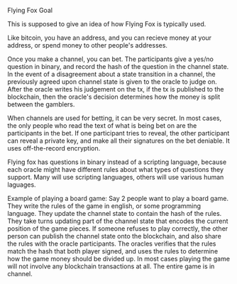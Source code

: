 Flying Fox Goal

This is supposed to give an idea of how Flying Fox is typically used.

Like bitcoin, you have an address, and you can recieve money at your address, or spend money to other people's addresses.

Once you make a channel, you can bet. The participants give a yes/no question in binary, and record the hash of the question in the channel state. In the event of a disagreement about a state transition in a channel, the previously agreed upon channel state is given to the oracle to judge on. After the oracle writes his judgement on the tx, if the tx is published to the blockchain, then the oracle's decision determines how the money is split between the gamblers.

When channels are used for betting, it can be very secret. In most cases, the only people who read the text of what is being bet on are the participants in the bet. If one participant tries to reveal, the other participant can reveal a private key, and make all their signatures on the bet deniable. It uses off-the-record encryption.

Flying fox has questions in binary instead of a scripting language, because each oracle might have different rules about what types of questions they support. Many will use scripting languages, others will use various human laguages.

Example of playing a board game:
Say 2 people want to play a board game. They write the rules of the game in english, or some programming language. They update the channel state to contain the hash of the rules. They take turns updating part of the channel state that encodes the current position of the game pieces. If someone refuses to play correctly, the other person can publish the channel state onto the blockchain, and also share the rules with the oracle participants. The oracles verifies that the rules match the hash that both player signed, and uses the rules to determine how the game money should be divided up.
In most cases playing the game will not involve any blockchain transactions at all. The entire game is in channel.